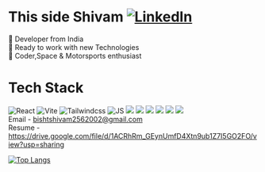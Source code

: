  # This side Shivam [![LinkedIn](https://img.shields.io/badge/linkedin-%230077B5.svg?style=for-the-badge&logo=linkedin&logoColor=white)](https://in.linkedin.com/in/shivam-bisht25)
💎 Developer from India
<br/> 💎 Ready to work with new Technologies
<br/> 💎 Coder,Space & Motorsports enthusiast
# Tech Stack
![React](https://img.shields.io/badge/React-61DAFB.svg?style=for-the-badge&logo=React&logoColor=black) ![Vite](https://img.shields.io/badge/Vite-646CFF.svg?style=for-the-badge&logo=Vite&logoColor=white) ![Tailwindcss](https://img.shields.io/badge/Tailwind%20CSS-06B6D4.svg?style=for-the-badge&logo=Tailwind-CSS&logoColor=white) ![JS](https://img.shields.io/badge/JavaScript-F7DF1E.svg?style=for-the-badge&logo=JavaScript&logoColor=black) ![](https://img.shields.io/badge/HTML-239120?style=for-the-badge&logo=html5&logoColor=white) ![](https://img.shields.io/badge/CSS-239120?&style=for-the-badge&logo=css3&logoColor=white) ![](	https://img.shields.io/badge/Python-14354C?style=for-the-badge&logo=python&logoColor=white) ![](https://img.shields.io/badge/MySQL-00000F?style=for-the-badge&logo=mysql&logoColor=white) ![](https://img.shields.io/badge/GIT-E44C30?style=for-the-badge&logo=git&logoColor=white) ![](https://aleen42.github.io/badges/src/flash.svg) <br/>
Email - bishtshivam2562002@gmail.com <br/>
Resume - https://drive.google.com/file/d/1ACRhRm_GEynUmfD4Xtn9ub1Z7I5GO2FO/view?usp=sharing <br/>

[![Top Langs](https://github-readme-stats.vercel.app/api/top-langs/?username=ShivamxBisht)](https://github.com/anuraghazra/github-readme-stats)
